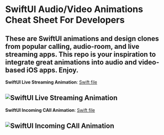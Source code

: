 # SwiftUI Audio/Video Animations Cheat Sheet For Developers

## These are SwiftUI animations and design clones from popular calling, audio-room, and live streaming apps. This repo is your inspiration to integrate great animations into audio and video-based iOS apps. Enjoy.

**SwiftUI Live Streaming Animation**: [Swift file]()

![SwiftUI Live Streaming Animation](https://github.com/GetStream/SwiftUICallingAnimationsKit/blob/main/imagePreviews/livestreamingCharacter.gif)
---

**SwiftUI Incoming CAll Animation**: [Swift file](#)

![SwiftUI Incoming CAll Animation](https://github.com/GetStream/SwiftUICallingAnimationsKit/blob/main/imagePreviews/incomingCall1.gif)
---


